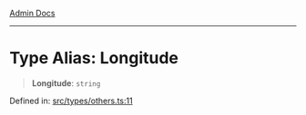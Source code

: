 [Admin Docs](/)

***

# Type Alias: Longitude

> **Longitude**: `string`

Defined in: [src/types/others.ts:11](https://github.com/PalisadoesFoundation/talawa-admin/blob/main/src/types/others.ts#L11)
